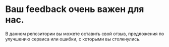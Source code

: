 # Ваш feedback очень важен для нас.
В данном репозитории вы можете оставить свой отзыв, предложения по улучшению сервиса или ошибки, с которыми вы столкнулись.
